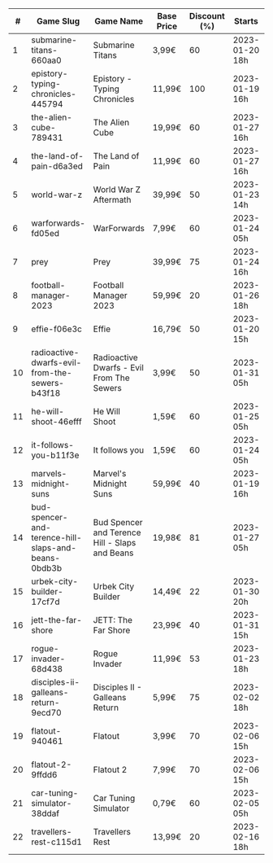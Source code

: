 |#|Game Slug|Game Name|Base Price|Discount (%)|Starts|Ends|
|---|---|---|---|---|---|---|
|1|submarine-titans-660aa0|Submarine Titans|3,99€|60|2023-01-20 18h|2023-01-24 18h|
|2|epistory-typing-chronicles-445794|Epistory - Typing Chronicles|11,99€|100|2023-01-19 16h|2023-01-26 16h|
|3|the-alien-cube-789431|The Alien Cube|19,99€|60|2023-01-27 16h|2023-01-29 16h|
|4|the-land-of-pain-d6a3ed|The Land of Pain|11,99€|60|2023-01-27 16h|2023-01-29 16h|
|5|world-war-z|World War Z Aftermath|39,99€|50|2023-01-23 14h|2023-01-30 01h|
|6|warforwards-fd05ed|WarForwards|7,99€|60|2023-01-24 05h|2023-01-31 05h|
|7|prey|Prey|39,99€|75|2023-01-24 16h|2023-01-31 16h|
|8|football-manager-2023|Football Manager 2023|59,99€|20|2023-01-26 18h|2023-02-02 18h|
|9|effie-f06e3c|Effie|16,79€|50|2023-01-20 15h|2023-02-06 15h|
|10|radioactive-dwarfs-evil-from-the-sewers-b43f18|Radioactive Dwarfs - Evil From The Sewers|3,99€|50|2023-01-31 05h|2023-02-07 05h|
|11|he-will-shoot-46efff|He Will Shoot|1,59€|60|2023-01-25 05h|2023-02-08 05h|
|12|it-follows-you-b11f3e|It follows you|1,59€|60|2023-01-24 05h|2023-02-08 05h|
|13|marvels-midnight-suns|Marvel's Midnight Suns|59,99€|40|2023-01-19 16h|2023-02-09 16h|
|14|bud-spencer-and-terence-hill-slaps-and-beans-0bdb3b|Bud Spencer and Terence Hill - Slaps and Beans|19,98€|81|2023-01-27 05h|2023-02-12 05h|
|15|urbek-city-builder-17cf7d|Urbek City Builder|14,49€|22|2023-01-30 20h|2023-02-13 20h|
|16|jett-the-far-shore|JETT: The Far Shore|23,99€|40|2023-01-31 15h|2023-02-14 15h|
|17|rogue-invader-68d438|Rogue Invader|11,99€|53|2023-01-23 18h|2023-02-14 18h|
|18|disciples-ii-galleans-return-9ecd70|Disciples II - Galleans Return|5,99€|75|2023-02-02 18h|2023-02-16 18h|
|19|flatout-940461|Flatout|3,99€|70|2023-02-06 15h|2023-02-20 15h|
|20|flatout-2-9ffdd6|Flatout 2|7,99€|70|2023-02-06 15h|2023-02-20 15h|
|21|car-tuning-simulator-38ddaf|Car Tuning Simulator|0,79€|60|2023-02-05 05h|2023-02-24 05h|
|22|travellers-rest-c115d1|Travellers Rest|13,99€|20|2023-02-16 18h|2023-02-27 18h|
